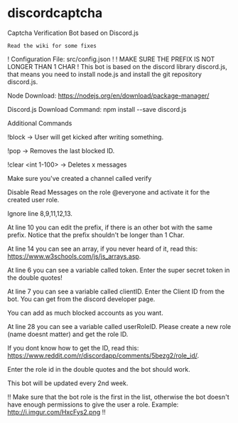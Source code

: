 # discordcaptcha
Captcha Verification Bot based on Discord.js

`Read the wiki for some fixes`

! Configuration File: src/config.json !
! MAKE SURE THE PREFIX IS NOT LONGER THAN 1 CHAR !
This bot is based on the discord library discord.js, that means you need to install node.js and install the git repository discord.js.

Node Download: https://nodejs.org/en/download/package-manager/

Discord.js Download Command: npm install --save discord.js


Additional Commands

!block <USERID> -> User will get kicked after writing something. 

!pop -> Removes the last blocked ID.

!clear <int 1-100> -> Deletes x messages



Make sure you've created a channel called verify

Disable Read Messages on the role @everyone and activate it for the created user role.


Ignore line 8,9,11,12,13.

At line 10 you can edit the prefix, if there is an other bot with the same prefix. Notice that the prefix shouldn't be longer than 1 Char.

At line 14 you can see an array, if you never heard of it, read this: https://www.w3schools.com/js/js_arrays.asp.

At line 6 you can see a variable called token. Enter the super secret token in the double quotes!

At line 7 you can see a variable called clientID. Enter the Client ID from the bot. You can get from the discord developer page.

You can add as much blocked accounts as you want.

At line 28 you can see a variable called userRoleID. Please create a new role (name doesnt matter) and get the role ID.

If you dont know how to get the ID, read this: https://www.reddit.com/r/discordapp/comments/5bezg2/role_id/.

Enter the role id in the double quotes and the bot should work.

This bot will be updated every 2nd week.

!! Make sure that the bot role is the first in the list, otherwise the bot doesn't have enough permissions to give the user a role. Example: http://i.imgur.com/HxcFys2.png !!

